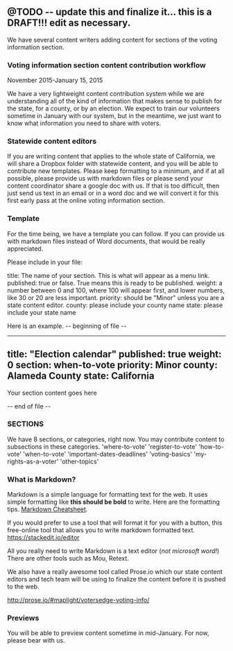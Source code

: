 @TODO -- update this and finalize it... this is a DRAFT!!!
edit as necessary.
---

We have several content writers adding content for sections of the voting information section.

### Voting information section content contribution workflow
November 2015-January 15, 2015

We have a very lightweight content contribution system while we are understanding all of the kind of information that makes sense to publish for the state, for a county, or by an election. We expect to train our volunteers sometime in January with our system, but in the meantime, we just want to know what information you need to share with voters.

### Statewide content editors
If you are writing content that applies to the whole state of California, we will share a Dropbox folder with statewide content, and you will be able to contribute new templates. Please keep formatting to a minimum, and if at all possible, please provide us with markdown files or please send your content coordinator share a google doc with us. If that is too difficult, then just send us text in an email or in a word doc and we will convert it for this first early pass at the online voting information section.


### Template
For the time being, we have a template you can follow. If you can provide us with markdown files instead of Word documents, that would be really appreciated.


Please include in your file:

title: The name of your section. This is what will appear as a menu link.
published: true or false. True means this is ready to be published.
weight: a number between 0 and 100, where 100 will appear first, and lower numbers, like 30 or 20 are less important.
priority: should be "Minor" unless you are a state content editor.
county: please include your county name
state: please include your state name


Here is an example.
-- beginning of file --


---
title: "Election calendar"
published: true
weight: 0
section: when-to-vote
priority: Minor
county: Alameda County
state: California
---
Your section content goes here




-- end of file --




### SECTIONS
We have 8 sections, or categories, right now. You may contribute content to subsections in these categories.
      'where-to-vote'
      'register-to-vote'
      'how-to-vote'
      'when-to-vote'
      'important-dates-deadlines'
      'voting-basics'
      'my-rights-as-a-voter'
      'other-topics'


### What is Markdown?
Markdown is a simple language for formatting text for the web. It uses simple formatting like **this should be bold** to write. Here are the formatting tips. [Markdown Cheatsheet](https://github.com/adam-p/markdown-here/wiki/Markdown-Cheatsheet).

If you would prefer to use a tool that will format it for you with a button, this free-online tool that allows you to write markdown formatted text. https://stackedit.io/editor

All you really need to write Markdown is a text editor (*not microsoft word!*)
There are other tools such as Mou, Retext.

We also have a really awesome tool called Prose.io which our state content editors and tech team will be using to finalize the content before it is pushed to the web.

http://prose.io/#maplight/votersedge-voting-info/

### Previews
You will be able to preview content sometime in mid-January. For now, please bear with us.
